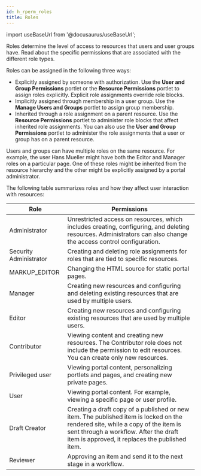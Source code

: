 ```yaml
---
id: h_rperm_roles
title: Roles
---
```

import useBaseUrl from '@docusaurus/useBaseUrl';



Roles determine the level of access to resources that users and user groups have. Read about the specific permissions that are associated with the different role types.

Roles can be assigned in the following three ways:

-   Explicitly assigned by someone with authorization. Use the **User and Group Permissions** portlet or the **Resource Permissions** portlet to assign roles explicitly. Explicit role assignments override role blocks.
-   Implicitly assigned through membership in a user group. Use the **Manage Users and Groups** portlet to assign group membership.
-   Inherited through a role assignment on a parent resource. Use the **Resource Permissions** portlet to administer role blocks that affect inherited role assignments. You can also use the **User and Group Permissions** portlet to administer the role assignments that a user or group has on a parent resource.

Users and groups can have multiple roles on the same resource. For example, the user Hans Mueller might have both the Editor and Manager roles on a particular page. One of these roles might be inherited from the resource hierarchy and the other might be explicitly assigned by a portal administrator.

The following table summarizes roles and how they affect user interaction with resources:

|Role|Permissions|
|----|-----------|
|Administrator|Unrestricted access on resources, which includes creating, configuring, and deleting resources. Administrators can also change the access control configuration.|
|Security Administrator|Creating and deleting role assignments for roles that are tied to specific resources.|
|MARKUP\_EDITOR|Changing the HTML source for static portal pages.|
|Manager|Creating new resources and configuring and deleting existing resources that are used by multiple users.|
|Editor|Creating new resources and configuring existing resources that are used by multiple users.|
|Contributor|Viewing content and creating new resources. The Contributor role does not include the permission to edit resources. You can create only new resources.|
|Privileged user|Viewing portal content, personalizing portlets and pages, and creating new private pages.|
|User|Viewing portal content. For example, viewing a specific page or user profile.|
|Draft Creator|Creating a draft copy of a published or new item. The published item is locked on the rendered site, while a copy of the item is sent through a workflow. After the draft item is approved, it replaces the published item.|
|Reviewer|Approving an item and send it to the next stage in a workflow.|

